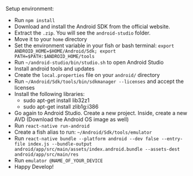 Setup environment:

- Run `npm install`
- Download and install the Android SDK from the official website.
- Extract the `.zip`. You will see the `android-studio` folder.
- Move it to your `home` directory
- Set the environment variable in your fish or bash terminal: `export ANDROID_HOME=$HOME/Android/Sdk; export PATH=$PATH:$ANDROID_HOME/tools`
- Run `~/android-studio/bin/studio.sh` to open Android Studio
- Install android tools and updates
- Create the `local.properties` file on your `android/` directory
- Run `~/Android/Sdk/tools/bin/sdkmanager --licenses` and accept the licenses
- Install the following libraries:
  - sudo apt-get install lib32z1
  - sudo apt-get install zlib1g:i386
- Go again to Android Studio. Create a new project. Inside, create a new AVD (Download the Android OS image as well)
- Run `react-native run-android`
- Create a fish alias to run: `~/Android/Sdk/tools/emulator`
- Run `react-native bundle --platform android --dev false --entry-file index.js --bundle-output android/app/src/main/assets/index.android.bundle --assets-dest android/app/src/main/res`
- Run `emulator @NAME_OF_YOUR_DEVICE`
- Happy Develop!
